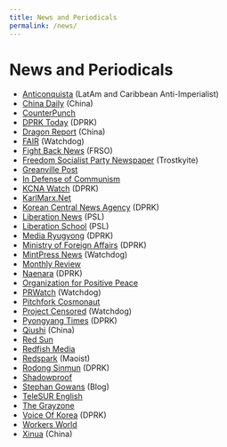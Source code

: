 ```yaml
---
title: News and Periodicals
permalink: /news/
---
```


# News and Periodicals

* [Anticonquista](https://anticonquista.com/) (LatAm and Caribbean Anti-Imperialist)
* [China Daily](http://global.chinadaily.com.cn/) (China)
* [CounterPunch](https://www.counterpunch.org/)
* [DPRK Today](https://www.dprktoday.com/) (DPRK)
* [Dragon Report](http://dragonreport.com/Dragon_Report/home/home.html) (China)
* [FAIR](https://fair.org/) (Watchdog)
* [Fight Back News](https://www.fightbacknews.org/) (FRSO)
* [Freedom Socialist Party Newspaper](https://socialism.com/freedom-socialist-newspaper/) (Trostkyite)
* [Greanville Post](https://www.greanvillepost.com/)
* [In Defense of Communism](https://www.idcommunism.com/)
* [KCNA Watch](https://kcnawatch.org/korea-central-tv-livestream/) (DPRK)
* [KarlMarx.Net](https://sites.google.com/a/karlmarx.net/open/)
* [Korean Central News Agency](https://www.kcna.kp) (DPRK)
* [Liberation News](https://www.liberationnews.org/) (PSL)
* [Liberation School](https://liberationschool.org/) (PSL)
* [Media Ryugyong](http://mediaryugyong.com.kp/index.php/first/select_language/2/1) (DPRK)
* [Ministry of Foreign Affairs](http://www.mfa.gov.kp/en/) (DPRK)
* [MintPress News](https://www.mintpressnews.com/) (Watchdog)
* [Monthly Review](https://monthlyreview.org/)
* [Naenara](https://www.naenara.com.kp/) (DPRK)
* [Organization for Positive Peace](https://forpositivepeace.org/)
* [PRWatch](https://www.prwatch.org/) (Watchdog)
* [Pitchfork Cosmonaut](https://pitchforkcosmonaut.org/)
* [Project Censored](https://www.projectcensored.org/) (Watchdog)
* [Pyongyang Times](https://www.pyongyangtimes.com.kp/) (DPRK)
* [Qiushi](http://english.qstheory.cn/) (China)
* [Red Sun](http://www.redsun.org/)
* [Redfish Media](https://redfish.media/)
* [Redspark](https://www.redspark.nu/en/) (Maoist)
* [Rodong Sinmun](http://www.rodong.rep.kp/en/) (DPRK)
* [Shadowproof](https://shadowproof.com/)
* [Stephan Gowans](https://gowans.blog/) (Blog)
* [TeleSUR English](https://www.telesurenglish.net/)
* [The Grayzone](https://thegrayzone.com/)
* [Voice Of Korea](https://www.vok.rep.kp/index.php?CHANNEL=2&lang=) (DPRK)
* [Workers World](https://www.workers.org/)
* [Xinua](http://www.xinhuanet.com/english/home.htm) (China)
